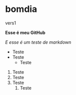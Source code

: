 # bomdia
 vers1


**Esse é meu GitHub**

_E esse é um teste de markdown_

* Teste
 * Teste
    * Teste

1. Teste
1. Teste
1. Teste
    1. Teste